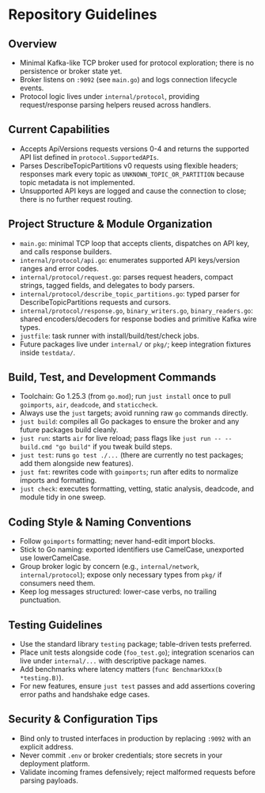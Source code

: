 # Repository Guidelines

## Overview
- Minimal Kafka-like TCP broker used for protocol exploration; there is no persistence or broker state yet.
- Broker listens on `:9092` (see `main.go`) and logs connection lifecycle events.
- Protocol logic lives under `internal/protocol`, providing request/response parsing helpers reused across handlers.

## Current Capabilities
- Accepts ApiVersions requests versions 0-4 and returns the supported API list defined in `protocol.SupportedAPIs`.
- Parses DescribeTopicPartitions v0 requests using flexible headers; responses mark every topic as `UNKNOWN_TOPIC_OR_PARTITION` because topic metadata is not implemented.
- Unsupported API keys are logged and cause the connection to close; there is no further request routing.

## Project Structure & Module Organization
- `main.go`: minimal TCP loop that accepts clients, dispatches on API key, and calls response builders.
- `internal/protocol/api.go`: enumerates supported API keys/version ranges and error codes.
- `internal/protocol/request.go`: parses request headers, compact strings, tagged fields, and delegates to body parsers.
- `internal/protocol/describe_topic_partitions.go`: typed parser for DescribeTopicPartitions requests and cursors.
- `internal/protocol/response.go`, `binary_writers.go`, `binary_readers.go`: shared encoders/decoders for response bodies and primitive Kafka wire types.
- `justfile`: task runner with install/build/test/check jobs.
- Future packages live under `internal/` or `pkg/`; keep integration fixtures inside `testdata/`.

## Build, Test, and Development Commands
- Toolchain: Go 1.25.3 (from `go.mod`); run `just install` once to pull `goimports`, `air`, `deadcode`, and `staticcheck`.
- Always use the `just` targets; avoid running raw `go` commands directly.
- `just build`: compiles all Go packages to ensure the broker and any future packages build cleanly.
- `just run`: starts `air` for live reload; pass flags like ``just run -- --build.cmd "go build"`` if you tweak build steps.
- `just test`: runs `go test ./...` (there are currently no test packages; add them alongside new features).
- `just fmt`: rewrites code with `goimports`; run after edits to normalize imports and formatting.
- `just check`: executes formatting, vetting, static analysis, deadcode, and module tidy in one sweep.

## Coding Style & Naming Conventions
- Follow `goimports` formatting; never hand-edit import blocks.
- Stick to Go naming: exported identifiers use CamelCase, unexported use lowerCamelCase.
- Group broker logic by concern (e.g., `internal/network`, `internal/protocol`); expose only necessary types from `pkg/` if consumers need them.
- Keep log messages structured: lower-case verbs, no trailing punctuation.

## Testing Guidelines
- Use the standard library `testing` package; table-driven tests preferred.
- Place unit tests alongside code (`foo_test.go`); integration scenarios can live under `internal/...` with descriptive package names.
- Add benchmarks where latency matters (`func BenchmarkXxx(b *testing.B)`).
- For new features, ensure `just test` passes and add assertions covering error paths and handshake edge cases.

## Security & Configuration Tips
- Bind only to trusted interfaces in production by replacing `:9092` with an explicit address.
- Never commit `.env` or broker credentials; store secrets in your deployment platform.
- Validate incoming frames defensively; reject malformed requests before parsing payloads.
